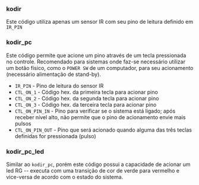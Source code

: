 ### kodir
Este código utiliza apenas um sensor IR com seu pino de leitura definido em `IR_PIN` 

### kodir_pc
Este código permite que acione um pino através de um tecla pressionada no controle. Recomendado para sistemas onde faz-se 
necessário utilizar um botão físico, como o `POWER SW` de um computador, para seu acionamento (necessário alimentação de stand-by).
- `IR_PIN` - Pino de leitura do sensor IR
- `CTL_ON_1` - Código hex. da primeira tecla para acionar pino
- `CTL_ON_2` - Código hex. da segunda tecla para acionar pino
- `CTL_ON_3` - Código hex. da terceira tecla para acionar pino
- `CTL_ON_PIN_IN` - Pino para verificar se o sistema está ligado; após receber nível alto, não permite que o pino de acionamento
envie mais pulsos
- `CTL_ON_PIN_OUT` - Pino que será acionado quando alguma das três teclas definidas for pressionada (pulso)

### kodir_pc_led
Similar ao `kodir_pc`, porém este código possui a capacidade de acionar um led RG -- executa com uma transição de cor de verde para vermelho
e vice-versa de acordo com o estado do sistema.
